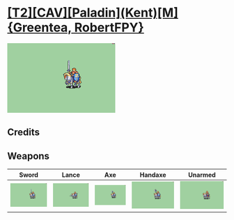 # [\[T2\]\[CAV\]\[Paladin\]\(Kent\)\[M\]{Greentea, RobertFPY}](../%5BT2%5D%5BCAV%5D%5BPaladin%5D(Kent)%5BM%5D%7BGreentea,%20RobertFPY%7D)

<img src="./1.%20Sword/Sword_000.png" alt="[T2][CAV][Paladin](Kent)[M]{Greentea, RobertFPY} standing" />

## Credits



## Weapons


|Sword |Lance |Axe |Handaxe |Unarmed |
|  :---: | :---: | :---: | :---: | :---: |
| <img alt="Sword animation" src="./1.%20Sword/Sword.gif" /> | <img alt="Lance animation" src="./2.%20Lance/Lance.gif" /> | <img alt="Axe animation" src="./3.%20Axe/Axe.gif" /> | <img alt="Handaxe animation" src="./4.%20Handaxe/Handaxe.gif" /> | <img alt="Unarmed animation" src="./8.%20Unarmed/Unarmed.gif" /> |
